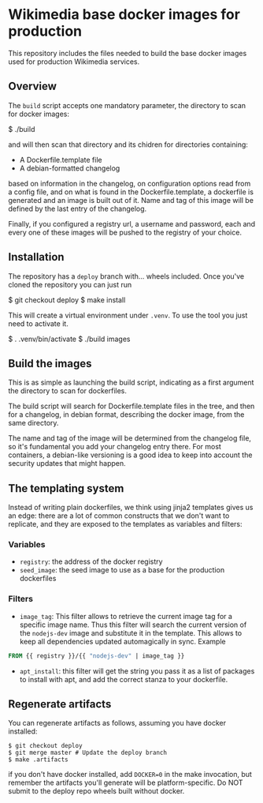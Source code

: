 Wikimedia base docker images for production
===========================================

This repository includes the files needed to build
the base docker images used for production Wikimedia services.

Overview
--------

The `build` script accepts one mandatory parameter, the directory to scan for
docker images:

  $ ./build <directory>

and will then scan that directory and its chidren for directories containing:

* A Dockerfile.template file
* A debian-formatted changelog

based on information in the changelog, on configuration options read from a
config file, and on what is found in the Dockerfile.template, a dockerfile is
generated and an image is built out of it.
Name and tag of this image will be defined by the last entry of the changelog.

Finally, if you configured a registry url, a username and password, each and
every one of these images will be pushed to the registry of your choice.


Installation
------------

The repository has a `deploy` branch with... wheels included.
Once you've cloned the repository you can just run

  $ git checkout deploy
  $ make install

This will create a virtual environment under `.venv`. To use the tool you just
need to activate it.

  $ . .venv/bin/activate
  $ ./build images


Build the images
----------------

This is as simple as launching the build script, indicating as a first argument
the directory to scan for dockerfiles.

The build script will search for Dockerfile.template files in the tree, and then
for a changelog, in debian format, describing the docker image, from the same
directory.

The name and tag of the image will be determined from the changelog file, so
it's fundamental you add your changelog entry there. For most containers, a
debian-like versioning is a good idea to keep into account the security updates
that might happen.

The templating system
---------------------

Instead of writing plain dockerfiles, we think using jinja2 templates gives us
an edge: there are a lot of common constructs that we don't want to replicate,
and they are exposed to the templates as variables and filters:

### Variables

* `registry`: the address of the docker registry
* `seed_image`: the seed image to use as a base for the production dockerfiles


### Filters

* `image_tag`: This filter allows to retrieve the current image tag for a
  specific image name. Thus this filter will search the current version of the `nodejs-dev` image and substitute it in the template. This allows to keep all dependencies updated automagically
  in sync. Example

``` dockerfile
FROM {{ registry }}/{{ "nodejs-dev" | image_tag }}
```

 * `apt_install`: this filter will get the string you pass it as a list of packages to install with apt, and add the correct stanza to your dockerfile.


Regenerate artifacts
--------------------

You can regenerate artifacts as follows, assuming you have docker installed:

    $ git checkout deploy
    $ git merge master # Update the deploy branch
    $ make .artifacts

if you don't have docker installed, add `DOCKER=0`  in the make invocation, but
remember the artifacts you'll generate will be platform-specific. Do NOT submit
to the deploy repo wheels built without docker.
